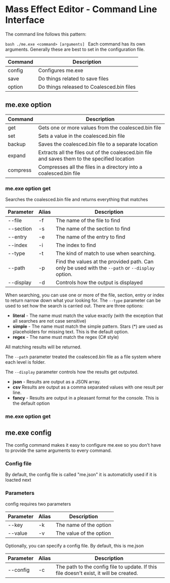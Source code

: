 # Mass Effect Editor - Command Line Interface

The command line follows this pattern:

``bash
./me.exe <command> [arguments]
``
Each command has its own arguments. Generally these are best to set in the configuration file.

| Command | Description
|---------|--------------
| config  | Configures me.exe 
| save    | Do things related to save files
| option  | Do things released to Coalesced.bin files


## me.exe option

| Command  | Description
|----------|--------------
| get      | Gets one or more values from the coalesced.bin file
| set      | Sets a value in the coalesced.bin file
| backup   | Saves the coalesced.bin file to a separate location
| expand   | Extracts all the files out of the coalesced.bin file and saves them to the specified location
| compress | Compresses all the files in a directory into a coalesced.bin file

### me.exe option get

Searches the coalesced.bin file and returns everything that matches

| Parameter | Alias | Description
|-----------|-------|----------------
| --file    | -f    | The name of the file to find
| --section | -s    | The name of the section to find
| --entry   | -e    | The name of the entry to find 
| --index   | -i    | The index to find
| --type    | -t    | The kind of match to use when searching.
| --path    | -p    | Find the values at the provided path. Can only be used with the `--path` or `--display` option.
| --display | -d    | Controls how the output is displayed

When searching, you can use one or more of the file, section, entry or index to return narrow down what your looking for. The `--type` parameter can be used to set how the search is carried out. There are three options:

* __literal__ - The name must match the value exactly (with the exception that all searches are not case sensitive)
* __simple__  - The name must match the simple pattern. Stars (*) are used as placeholders for missing text. This is the default option.
* __regex__   - The name must match the regex (C# style)

All matching results will be returned.

The `--path` parameter treated the coalesced.bin file as a file system where each level is folder. 

The `--display` parameter controls how the results get outputed.

* __json__ - Results are output as a JSON array.
* __csv__ Results are output as a comma separated values with one result per line.
* __fancy__ - Results are output in a pleasant format for the console. This is the default option

### me.exe option get






## me.exe config

The config command makes it easy to configure me.exe so you don't have to provide the same arguments to every command.

### Config file
By default, the config file is called "me.json" it is automaticlly used if it is loacted next

### Parameters

config requires two parameters

| Parameter | Alias | Description
|-----------|-------|----------------
| --key     | -k    | The name of the option
| --value   | -v    | The value of the option

Optionally, you can specify a config file. By default, this is me.json

| Parameter | Alias | Description
|-----------|-------|----------------
| --config  | -c    | The path to the config file to update. If this file doesn't exist, it will be created.



